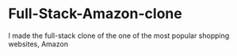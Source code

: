# Full-Stack-Amazon-clone
I made the full-stack clone of the one of the most popular shopping websites, Amazon
